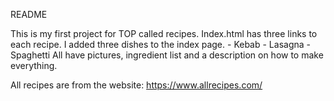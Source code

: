 README

This is my first project for TOP called recipes.
Index.html has three links to each recipe.
I added three dishes to the index page. 
    - Kebab
    - Lasagna
    - Spaghetti
All have pictures, ingredient list and a description on how to make everything.


All recipes are from the website: https://www.allrecipes.com/